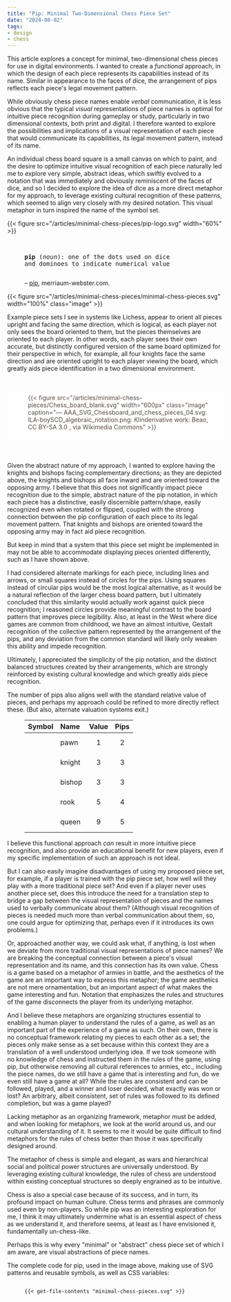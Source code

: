 ```yaml
---
title: "Pip: Minimal Two-Dimensional Chess Piece Set"
date: "2024-08-02"
tags: 
- design 
- chess 
---
```


This article explores a concept for minimal, two-dimensional chess pieces for use in digital environments. I wanted to create a *functional* approach, in which the design of each piece represents its capabilities instead of its name. Similar in appearance to the faces of dice, the arrangement of pips reflects each piece's legal movement pattern.  

<!--more-->

While obviously chess piece names enable *verbal* communication, it is less obvious that the typical *visual* representations of piece names is optimal for intuitive piece recognition during gameplay or study, particularly in two dimensional contexts, both print and digital. I therefore wanted to explore the possibilities and implications of a visual representation of each piece that would communicate its capabilities, its legal movement pattern, instead of its name. 

An individual chess board square is a small canvas on which to paint, and the desire to optimize intuitive visual recognition of each piece naturally led me to explore very simple, abstract ideas, which swiftly evolved to a notation that was immediately and obviously reminiscent of the faces of dice, and so I decided to explore the idea of dice as a more direct metaphor for my approach, to leverage existing cultural recognition of these patterns, which seemed to align very closely with my desired notation. This visual metaphor in turn inspired the name of the symbol set.

{{< figure src="/articles/minimal-chess-pieces/pip-logo.svg" width="60%" >}}

<figure>
<pre>

**pip** (*noun*): one of the dots used on dice and dominoes to indicate numerical value
</pre>

<figcaption>

– [pip](https://www.merriam-webster.com/dictionary/pip), merriaum-webster.com.

</figcaption>
</figure>


{{< figure src="/articles/minimal-chess-pieces/minimal-chess-pieces.svg" width="100%" class="image" >}}

Example piece sets I see in systems like Lichess, appear to orient all pieces upright and facing the same direction, which is logical, as each player not only sees the board oriented to them, but the pieces themselves are oriented to each player. In other words, each player sees their own accurate, but distinctly configured version of the same board optimized for their perspective in which, for example,  all four knights face the same direction and are oriented upright to each player viewing the board, which greatly aids piece identification in a two dimensional environment. 
 
<div style="background-color: white; color: #554b45; padding: 3px 24px 24px 48px; margin: 48px 0 48px 0">
{{< figure src="/articles/minimal-chess-pieces/Chess_board_blank.svg" width="600px" class="image" caption="— AAA_SVG_Chessboard_and_chess_pieces_04.svg: ILA-boySCD_algebraic_notation.png: Klinderivative work: Beao, CC BY-SA 3.0 <https://creativecommons.org/licenses/by-sa/3.0>, via Wikimedia Commons" >}}
</div>

Given the abstract nature of my approach, I wanted to explore having the knights and bishops facing complementary directions; as they are depicted above, the knights and bishops all face inward and are oriented toward the opposing army. I believe that this does not significantly impact piece recognition due to the simple, abstract nature of the pip notation, in which each piece has a distinctive, easily discernible pattern/shape, easily recognized even when rotated or flipped, coupled with the strong connection between the pip configuration of each piece to its legal movement pattern. That knights and bishops are oriented toward the opposing army may in fact aid piece recognition.

But keep in mind that a system that this piece set might be implemented in may not be able to accommodate displaying pieces oriented differently, such as I have shown above.

I had considered alternate markings for each piece, including lines and arrows, or small squares instead of circles for the pips. Using squares instead of circular pips would be the most logical alternative, as it would be a natural reflection of the larger chess board pattern, but I ultimately concluded that this similarity would actually work against quick piece recognition; I reasoned circles provide meaningful contrast to the board pattern that improves piece legibility. Also, at least in the West where dice games are common from childhood, we have an almost intuitive, Gestalt recognition of the collective pattern represented by the arrangement of the pips, and any deviation from the common standard will likely only weaken this ability and impede recognition.

Ultimately, I appreciated the simplicity of the pip notation, and the distinct balanced structures created by their arrangements, which are strongly reinforced by existing cultural knowledge and which greatly aids piece recognition.

The number of pips also aligns well with the standard relative value of pieces, and perhaps my approach could be refined to more directly reflect these. (But also, alternate valuation systems exit.)

<figure style="fill: white; max-width:350px">

| Symbol | Name | Value | Pips |
|:-----|:-----|:-----:|:-----:|
| <svg id="pawn" viewBox="0 0 10 10" width="40"> <circle cx="5" cy="4.5" r="1" /> <circle cx="5" cy="8" r="1" /> </svg> | pawn | 1 | 2 |
| <svg id="knight" viewBox="0 0 10 10" width="40" transform="rotate(-90)"> <circle cx="8" cy="2" r="1" /> <circle cx="2" cy="8" r="1" /> <circle cx="8" cy="8" r="1" /> </svg> | knight | 3 | 3 |
| <svg id="bishop" viewBox="0 0 10 10" width="40"> <circle cx="5" cy="5" r="1" /> <circle cx="2" cy="2" r="1" /> <circle cx="5" cy="5" r="1" /> <circle cx="8" cy="8" r="1" /> </svg> | bishop | 3 | 3 |
| <svg id="rook" viewBox="0 0 10 10" width="40"> <circle cx="2" cy="2" r="1" /> <circle cx="8" cy="2" r="1" /> <circle cx="2" cy="8" r="1" /> <circle cx="8" cy="8" r="1" /> </svg> | rook | 5 | 4 |
| <svg id="queen" viewBox="0 0 10 10" width="40"> <circle cx="2" cy="2" r="1" /> <circle cx="8" cy="2" r="1" /> <circle cx="5" cy="5" r="1" /> <circle cx="2" cy="8" r="1" /> <circle cx="8" cy="8" r="1" /> </svg> | queen | 9 | 5 |

</figure>

I believe this functional approach *can* result in more intuitive piece recognition, and also provide an educational benefit for new players, even if my specific implementation of such an approach is not ideal. 

But I can also easily imagine disadvantages of using my proposed piece set, for example, if a player is trained with the pip piece set, how well will they play with a more traditional piece set? And even if a player never uses another piece set, does this introduce the need for a translation step to bridge a gap between the visual representation of pieces and the names used to verbally communicate about them? (Although visual recognition of pieces is needed much more than verbal communication about them, so, one could argue for optimizing that, perhaps even if it introduces its own problems.) 

Or, approached another way, we could ask what, if anything, is lost when we deviate from more traditional visual representations of piece names? We are breaking the conceptual connection between a piece's visual representation and its name, and this connection has its own value. Chess is a game based on a metaphor of armies in battle, and the aesthetics of the game are an important way to express this metaphor; the game aesthetics are not mere ornamentation, but an important aspect of what makes the game interesting and fun. Notation that emphasizes the rules and structures of the game disconnects the player from its underlying metaphor.

And I believe these metaphors are organizing structures essential to enabling a human player to understand the rules of a game, as well as an important part of the experience of a game as such. On their own, there is no conceptual framework relating my pieces to each other as a set; the pieces only make sense as a set because within this context they are a translation of a well understood underlying idea. If we took someone with no knowledge of chess and instructed them in the rules of the game, using pip, but otherwise removing all cultural references to armies, etc., including the piece names, do we still have a game that is interesting and fun, do we even still have a game at all? While the rules are consistent and can be followed, played, and a winner and loser decided, what exactly was won or lost? An arbitrary, albeit consistent, set of rules was followed to its defined completion, but was a game played? 

Lacking metaphor as an organizing framework, metaphor must be added, and when looking for metaphors, we look at the world around us, and our cultural understanding of it. It seems to me it would be quite difficult to find metaphors for the rules of chess better than those it was specifically designed around.

The metaphor of chess is simple and elegant, as wars and hierarchical social and political power structures are universally understood. By leveraging existing cultural knowledge, the rules of chess are understood within existing conceptual structures so deeply engrained as to be intuitive.

Chess is also a special case because of its success, and in turn, its profound impact on human culture. Chess terms and phrases are commonly used even by non-players. So while pip was an interesting exploration for me, I think it may ultimately undermine what is an essential aspect of chess as we understand it, and therefore seems, at least as I have envisioned it, fundamentally un-chess-like.

Perhaps this is why every "minimal" or "abstract" chess piece set of which I am aware, are visual abstractions of piece names.

The complete code for pip, used in the image above, making use of SVG patterns and reusable symbols, as well as CSS variables: 

<figure>

<pre><code>
{{< get-file-contents "minimal-chess-pieces.svg" >}}
</code></pre>

</figure>


